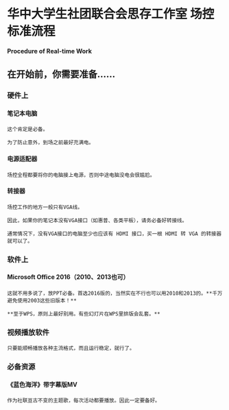 # 华中大学生社团联合会思存工作室 场控标准流程
#### Procedure of Real-time Work

## **在开始前，你需要准备……**

### **硬件上**

#### 笔记本电脑
	这个肯定是必备。

	为了防止意外，到场之前最好充满电。

#### 电源适配器
	场控全程都要将你的电脑接上电源，否则中途电脑没电会很尴尬。

#### 转接器
	场控工作的地方一般只有VGA线。

	因此，如果你的笔记本没有VGA接口（如惠普、各类平板），请务必备好转接线。

	通常情况下，没有VGA接口的电脑至少也应该有 HDMI 接口，买一根 HDMI 转 VGA 的转接器就可以了。

### **软件上**

#### Microsoft Office 2016（2010、2013也可）
	这就不用多说了，放PPT必备。首选2016版的，当然实在不行也可以用2010和2013的。**千万避免使用2003这些旧版本！**

	**至于WPS，原则上最好别用。有些幻灯片在WPS里排版会乱套。**

### 视频播放软件
	只要能顺畅播放各种主流格式，而且运行稳定，就行了。

### **必备资源**

#### 《蓝色海洋》带字幕版MV
	作为社联亘古不变的主题歌，每次活动都要播放。因此一定要备好。